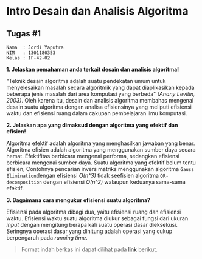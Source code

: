 # Intro Desain dan Analisis Algoritma

## Tugas \#1

```
Nama  : Jordi Yaputra
NIM   : 1301180353
Kelas : IF-42-02
```

**1. Jelaskan pemahaman anda terkait desain dan analisis algoritma!**

"Teknik desain algoritma adalah suatu pendekatan umum untuk menyelesaikan masalah secara algoritmik yang dapat diaplikasikan kepada beberapa jenis masalah dari area komputasi yang berbeda" *(Anany Levitin, 2003)*. Oleh karena itu, desain dan analisis algoritma membahas mengenai desain suatu algoritma dengan analisa efisiensinya yang meliputi efisiensi waktu dan efisiensi ruang dalam cakupan pembelajaran ilmu komputasi. 

**2. Jelaskan apa yang dimaksud dengan algoritma yang efektif dan efisien!** 

Algoritma efektif adalah algoritma yang menghasilkan jawaban 		yang benar. Algoritma efisien adalah algoritma yang menggunakan sumber daya secara hemat. Efektifitas berbicara mengenai performa, sedangkan efisiensi berbicara mengenai sumber daya. Suatu algoritma yang efektif belum tentu efisien, Contohnya pencarian invers matriks menggunakan algoritma `Gauss Elimination`dengan efisiensi *O(n^3)* tidak seefisien algoritma `QR-decomposition` dengan efisiensi *O(n^2)* walaupun keduanya sama-sama efektif.

**3. Bagaimana cara mengukur efisiensi suatu algoritma?**

Efisiensi pada algoritma dibagi dua, yaitu efisiensi ruang dan efisiensi waktu. Efisiensi waktu suatu algoritma diukur sebagai fungsi dari ukuran *input* dengan mengitung berapa kali suatu operasi dasar dieksekusi. Seringnya operasi dasar yang dihitung adalah operasi yang cukup berpengaruh pada *running time*.

> Format indah berkas ini dapat dilihat pada [link](https://github.com/jordiyapz/open-notes/blob/master/Desain%20dan%20Analisis%20Algoritma/tugas1.md) berikut.
